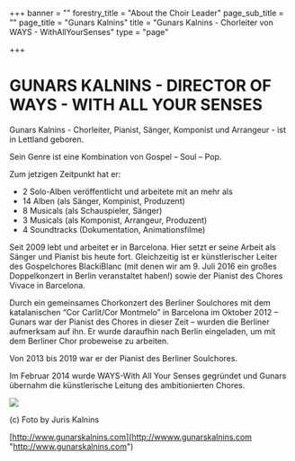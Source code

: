 +++
banner = ""
forestry_title = "About the Choir Leader"
page_sub_title = ""
page_title = "Gunars Kalnins"
title = "Gunars Kalnins - Chorleiter von WAYS - WithAllYourSenses"
type = "page"

+++
# GUNARS KALNINS - DIRECTOR OF WAYS - WITH ALL YOUR SENSES

Gunars Kalnins - Chorleiter, Pianist, Sänger, Komponist und Arrangeur - ist in Lettland geboren.

Sein Genre ist eine Kombination von Gospel – Soul – Pop.

Zum jetzigen Zeitpunkt hat er:

* 2 Solo-Alben veröffentlicht und arbeitete mit an mehr als
* 14 Alben (als Sänger, Kompinist, Produzent)
* 8 Musicals (als Schauspieler, Sänger)
* 3 Musicals (als Komponist, Arrangeur, Produzent)
* 4 Soundtracks (Dokumentation, Animationsfilme)

Seit 2009 lebt und arbeitet er in Barcelona. Hier setzt er seine Arbeit als Sänger und Pianist bis heute fort. Gleichzeitig ist er künstlerischer Leiter des Gospelchores BlackiBlanc (mit denen wir am 9. Juli 2016 ein großes Doppelkonzert in Berlin veranstaltet haben!) sowie der Pianist des Chores Vivace in Barcelona.

Durch ein gemeinsames Chorkonzert des Berliner Soulchores mit dem katalanischen “Cor Carlit/Cor Montmelo” in Barcelona im Oktober 2012 – Gunars war der Pianist des Chores in dieser Zeit – wurden die Berliner aufmerksam auf ihn. Er wurde daraufhin nach Berlin eingeladen, um mit dem Berliner Chor probeweise zu arbeiten.

Von 2013 bis 2019 war er der Pianist des Berliner Soulchores.

Im Februar 2014 wurde WAYS-With All Your Senses gegründet und Gunars übernahm die künstlerische Leitung des ambitionierten Chores.

![](https://res.cloudinary.com/ways-choir/image/upload/v1579856175/Gunars_Konntaktbild.jpg)

(c) Foto by Juris Kalnins

[http://www.gunarskalnins.com](http://wwww.gunarskalnins.com "http://www.gunarskalnins.com")